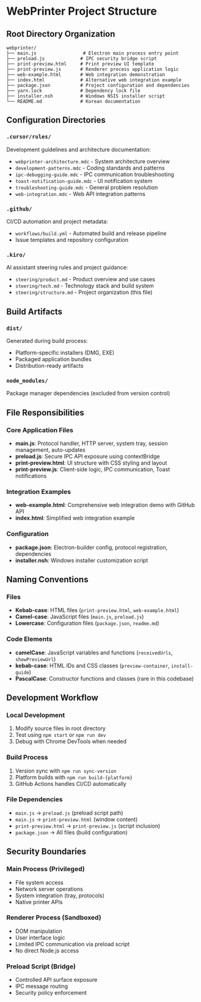 # WebPrinter Project Structure

## Root Directory Organization

```
webprinter/
├── main.js                 # Electron main process entry point
├── preload.js             # IPC security bridge script
├── print-preview.html     # Print preview UI template
├── print-preview.js       # Renderer process application logic
├── web-example.html       # Web integration demonstration
├── index.html             # Alternative web integration example
├── package.json           # Project configuration and dependencies
├── yarn.lock              # Dependency lock file
├── installer.nsh          # Windows NSIS installer script
└── README.md              # Korean documentation
```

## Configuration Directories

### `.cursor/rules/`
Development guidelines and architecture documentation:
- `webprinter-architecture.mdc` - System architecture overview
- `development-patterns.mdc` - Coding standards and patterns
- `ipc-debugging-guide.mdc` - IPC communication troubleshooting
- `toast-notification-guide.mdc` - UI notification system
- `troubleshooting-guide.mdc` - General problem resolution
- `web-integration.mdc` - Web API integration patterns

### `.github/`
CI/CD automation and project metadata:
- `workflows/build.yml` - Automated build and release pipeline
- Issue templates and repository configuration

### `.kiro/`
AI assistant steering rules and project guidance:
- `steering/product.md` - Product overview and use cases
- `steering/tech.md` - Technology stack and build system
- `steering/structure.md` - Project organization (this file)

## Build Artifacts

### `dist/`
Generated during build process:
- Platform-specific installers (DMG, EXE)
- Packaged application bundles
- Distribution-ready artifacts

### `node_modules/`
Package manager dependencies (excluded from version control)

## File Responsibilities

### Core Application Files
- **main.js**: Protocol handler, HTTP server, system tray, session management, auto-updates
- **preload.js**: Secure IPC API exposure using contextBridge
- **print-preview.html**: UI structure with CSS styling and layout
- **print-preview.js**: Client-side logic, IPC communication, Toast notifications

### Integration Examples  
- **web-example.html**: Comprehensive web integration demo with GitHub API
- **index.html**: Simplified web integration example

### Configuration
- **package.json**: Electron-builder config, protocol registration, dependencies
- **installer.nsh**: Windows installer customization script

## Naming Conventions

### Files
- **Kebab-case**: HTML files (`print-preview.html`, `web-example.html`)
- **Camel-case**: JavaScript files (`main.js`, `preload.js`)
- **Lowercase**: Configuration files (`package.json`, `readme.md`)

### Code Elements
- **camelCase**: JavaScript variables and functions (`receivedUrls`, `showPreviewUrl`)
- **kebab-case**: HTML IDs and CSS classes (`preview-container`, `install-guide`)
- **PascalCase**: Constructor functions and classes (rare in this codebase)

## Development Workflow

### Local Development
1. Modify source files in root directory
2. Test using `npm start` or `npm run dev`
3. Debug with Chrome DevTools when needed

### Build Process
1. Version sync with `npm run sync-version`
2. Platform builds with `npm run build-{platform}`
3. GitHub Actions handles CI/CD automatically

### File Dependencies
- `main.js` → `preload.js` (preload script path)
- `main.js` → `print-preview.html` (window content)
- `print-preview.html` → `print-preview.js` (script inclusion)
- `package.json` → All files (build configuration)

## Security Boundaries

### Main Process (Privileged)
- File system access
- Network server operations  
- System integration (tray, protocols)
- Native printer APIs

### Renderer Process (Sandboxed)
- DOM manipulation
- User interface logic
- Limited IPC communication via preload script
- No direct Node.js access

### Preload Script (Bridge)
- Controlled API surface exposure
- IPC message routing
- Security policy enforcement